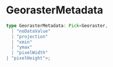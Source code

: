 # GeorasterMetadata

```ts
type GeorasterMetadata: Pick<Georaster,
  | "noDataValue"
  | "projection"
  | "xmin"
  | "ymax"
  | "pixelWidth"
| "pixelHeight">;
```
